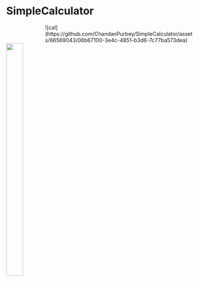 # SimpleCalculator
<div style="max-width:400px;margin-left: auto; margin-right: 0;">
![cal](https://github.com/ChandanPurbey/SimpleCalculator/assets/66569043/06b67100-3e4c-4851-b3d6-7c77ba573dea)
 </div>

<img src="https://user-images.githubusercontent.com/66569043/243154272-97ef415d-fcb4-40d1-a113-a781c8544bb2.jpg" width="30%" height="40%">

